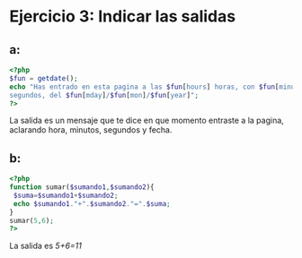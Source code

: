 # Ejercicio 3: Indicar las salidas

## a:
```php
<?php
$fun = getdate();
echo "Has entrado en esta pagina a las $fun[hours] horas, con $fun[minutes] minutos y $fun[seconds]
segundos, del $fun[mday]/$fun[mon]/$fun[year]";
?>
```
  La salida es un mensaje que te dice en que momento entraste a la pagina, aclarando hora, minutos, segundos y fecha.


## b:
```php
<?php
function sumar($sumando1,$sumando2){
 $suma=$sumando1+$sumando2;
 echo $sumando1."+".$sumando2."=".$suma;
}
sumar(5,6);
?>
```
  La salida es *5+6=11*

